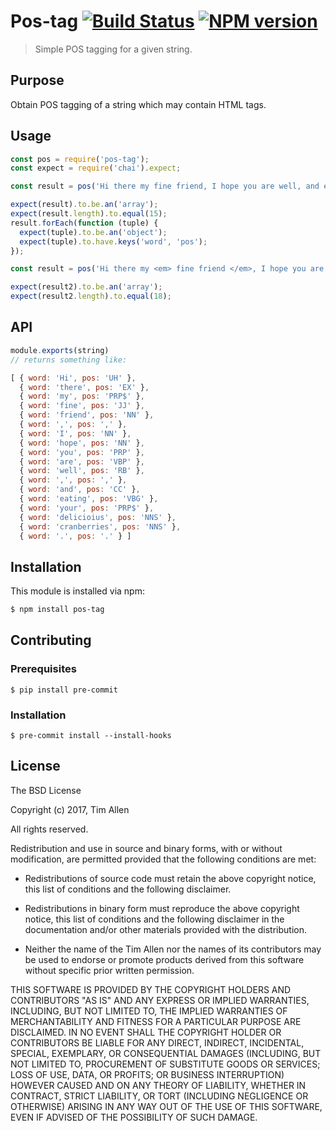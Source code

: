 # Pos-tag [![Build Status](https://secure.travis-ci.org/noblesamurai/pos-tag.png?branch=master)](http://travis-ci.org/noblesamurai/pos-tag) [![NPM version](https://badge-me.herokuapp.com/api/npm/pos-tag.png)](http://badges.enytc.com/for/npm/pos-tag)

> Simple POS tagging for a given string.

## Purpose

Obtain POS tagging of a string which may contain HTML tags.

## Usage

```js
const pos = require('pos-tag');
const expect = require('chai').expect;

const result = pos('Hi there my fine friend, I hope you are well, and eating your delicioius cranberries.');

expect(result).to.be.an('array');
expect(result.length).to.equal(15);
result.forEach(function (tuple) {
  expect(tuple).to.be.an('object');
  expect(tuple).to.have.keys('word', 'pos');
});

const result = pos('Hi there my <em> fine friend </em>, I hope you are well, and eating your <strong> delicioius </strong> cranberries.');

expect(result2).to.be.an('array');
expect(result2.length).to.equal(18);
```

## API

```js
module.exports(string)
// returns something like:

[ { word: 'Hi', pos: 'UH' },
  { word: 'there', pos: 'EX' },
  { word: 'my', pos: 'PRP$' },
  { word: 'fine', pos: 'JJ' },
  { word: 'friend', pos: 'NN' },
  { word: ',', pos: ',' },
  { word: 'I', pos: 'NN' },
  { word: 'hope', pos: 'NN' },
  { word: 'you', pos: 'PRP' },
  { word: 'are', pos: 'VBP' },
  { word: 'well', pos: 'RB' },
  { word: ',', pos: ',' },
  { word: 'and', pos: 'CC' },
  { word: 'eating', pos: 'VBG' },
  { word: 'your', pos: 'PRP$' },
  { word: 'delicioius', pos: 'NNS' },
  { word: 'cranberries', pos: 'NNS' },
  { word: '.', pos: '.' } ]
```

## Installation

This module is installed via npm:

``` bash
$ npm install pos-tag
```

## Contributing

### Prerequisites

```
$ pip install pre-commit
```

### Installation

```
$ pre-commit install --install-hooks
```

## License

The BSD License

Copyright (c) 2017, Tim Allen

All rights reserved.

Redistribution and use in source and binary forms, with or without modification,
are permitted provided that the following conditions are met:

* Redistributions of source code must retain the above copyright notice, this
  list of conditions and the following disclaimer.

* Redistributions in binary form must reproduce the above copyright notice, this
  list of conditions and the following disclaimer in the documentation and/or
  other materials provided with the distribution.

* Neither the name of the Tim Allen nor the names of its
  contributors may be used to endorse or promote products derived from
  this software without specific prior written permission.

THIS SOFTWARE IS PROVIDED BY THE COPYRIGHT HOLDERS AND CONTRIBUTORS "AS IS" AND
ANY EXPRESS OR IMPLIED WARRANTIES, INCLUDING, BUT NOT LIMITED TO, THE IMPLIED
WARRANTIES OF MERCHANTABILITY AND FITNESS FOR A PARTICULAR PURPOSE ARE
DISCLAIMED. IN NO EVENT SHALL THE COPYRIGHT HOLDER OR CONTRIBUTORS BE LIABLE FOR
ANY DIRECT, INDIRECT, INCIDENTAL, SPECIAL, EXEMPLARY, OR CONSEQUENTIAL DAMAGES
(INCLUDING, BUT NOT LIMITED TO, PROCUREMENT OF SUBSTITUTE GOODS OR SERVICES;
LOSS OF USE, DATA, OR PROFITS; OR BUSINESS INTERRUPTION) HOWEVER CAUSED AND ON
ANY THEORY OF LIABILITY, WHETHER IN CONTRACT, STRICT LIABILITY, OR TORT
(INCLUDING NEGLIGENCE OR OTHERWISE) ARISING IN ANY WAY OUT OF THE USE OF THIS
SOFTWARE, EVEN IF ADVISED OF THE POSSIBILITY OF SUCH DAMAGE.

